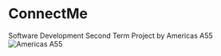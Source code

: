 # ConnectMe
Software Development Second Term Project by Americas A55
![Americas A55](https://preview.redd.it/inttzzqjq0v21.jpg?width=960&crop=smart&auto=webp&s=0bc4cab044a48b9a4c642b0f8ba4c0939523f948)
